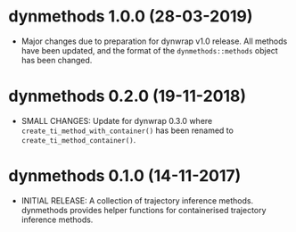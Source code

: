 # dynmethods 1.0.0 (28-03-2019)

* Major changes due to preparation for dynwrap v1.0 release. All methods have been updated, 
  and the format of the `dynmethods::methods` object has been changed.

# dynmethods 0.2.0 (19-11-2018)

* SMALL CHANGES: Update for dynwrap 0.3.0 where `create_ti_method_with_container()`
  has been renamed to `create_ti_method_container()`.
  
# dynmethods 0.1.0 (14-11-2017)

* INITIAL RELEASE: A collection of trajectory inference methods.
  dynmethods provides helper functions for containerised trajectory inference methods.
